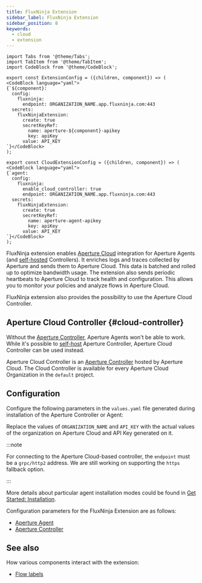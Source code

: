 ```yaml
---
title: FluxNinja Extension
sidebar_label: FluxNinja Extension
sidebar_position: 8
keywords:
  - cloud
  - extension
---
```


```mdx-code-block
import Tabs from '@theme/Tabs';
import TabItem from '@theme/TabItem';
import CodeBlock from '@theme/CodeBlock';
```

```mdx-code-block
export const ExtensionConfig = ({children, component}) => (
<CodeBlock language="yaml">
{`${component}:
  config:
    fluxninja:
      endpoint: ORGANIZATION_NAME.app.fluxninja.com:443
  secrets:
    fluxNinjaExtension:
      create: true
      secretKeyRef:
        name: aperture-${component}-apikey
        key: apiKey
      value: API_KEY
`}</CodeBlock>
);
```

```mdx-code-block
export const CloudExtensionConfig = ({children, component}) => (
<CodeBlock language="yaml">
{`agent:
  config:
    fluxninja:
      enable_cloud_controller: true
      endpoint: ORGANIZATION_NAME.app.fluxninja.com:443
  secrets:
    fluxNinjaExtension:
      create: true
      secretKeyRef:
        name: aperture-agent-apikey
        key: apiKey
      value: API_KEY
`}</CodeBlock>
);
```

FluxNinja extension enables [Aperture Cloud][] integration for Aperture Agents
(and [self-hosted][self-hosting] Controllers). It enriches logs and traces
collected by Aperture and sends them to Aperture Cloud. This data is batched and
rolled up to optimize bandwidth usage. The extension also sends periodic
heartbeats to Aperture Cloud to track health and configuration. This allows you
to monitor your policies and analyze flows in Aperture Cloud.

FluxNinja extension also provides the possibility to use the Aperture Cloud
Controller.

## Aperture Cloud Controller {#cloud-controller}

Without the [Aperture Controller][], Aperture Agents won't be able to work.
While it's possible to [self-host][self-hosting] Aperture Controller, Aperture
Cloud Controller can be used instead.

Aperture Cloud Controller is an [Aperture Controller] hosted by Aperture Cloud.
The Cloud Controller is available for every Aperture Cloud Organization in the
`default` project.

## Configuration

Configure the following parameters in the `values.yaml` file generated during
installation of the Aperture Controller or Agent:

<Tabs>
  <TabItem value="Aperture Cloud Controller">
    <Tabs>
      <TabItem value="Agent">
        <CloudExtensionConfig />
      </TabItem>
    </Tabs>
  </TabItem>
  <TabItem value="Self-Hosted Controller">
    <Tabs>
      <TabItem value="Controller">
        <ExtensionConfig component="controller" />
      </TabItem>
      <TabItem value="Agent">
        <ExtensionConfig component="agent" />
      </TabItem>
    </Tabs>
  </TabItem>
</Tabs>

Replace the values of `ORGANIZATION_NAME` and `API_KEY` with the actual values
of the organization on Aperture Cloud and API Key generated on it.

:::note

For connecting to the Aperture Cloud-based controller, the `endpoint` must be a
`grpc/http2` address. We are still working on supporting the `https` fallback
option.

:::

More details about particular agent installation modes could be found in
[Get Started: Installation](/get-started/installation/agent/agent.md).

Configuration parameters for the FluxNinja Extension are as follows:

- [Aperture Agent](/reference/configuration/agent.md#flux-ninja-extension-config)
- [Aperture Controller](/reference/configuration/controller.md/#flux-ninja-extension-config)

## See also

How various components interact with the extension:

- [Flow labels](/concepts/flow-label.md#extension)

[self-hosting]: /self-hosting/self-hosting.md
[aperture cloud]: /introduction.md
[aperture controller]: /architecture/architecture.md#aperture-controller
